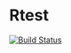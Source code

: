 # Rtest

[![Build Status](https://travis-ci.com/simonmarty/rtest.svg?branch=master)](https://travis-ci.com/simonmarty/rtest)
